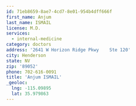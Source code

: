 ```yaml
---
id: 71eb8659-8ae7-4cd7-8e01-954b4dff666f
first_name: Anjum
last_name: ISMAIL
license: M.D.
services:
  - internal-medicine
category: doctors
address: '2641 W Horizon Ridge Pkwy    Ste 120'
city: Henderson
state: NV
zip: '89052'
phone: 702-616-0091
title: 'Anjum ISMAIL'
_geoloc:
  lng: -115.09895
  lat: 35.979863
---
```

